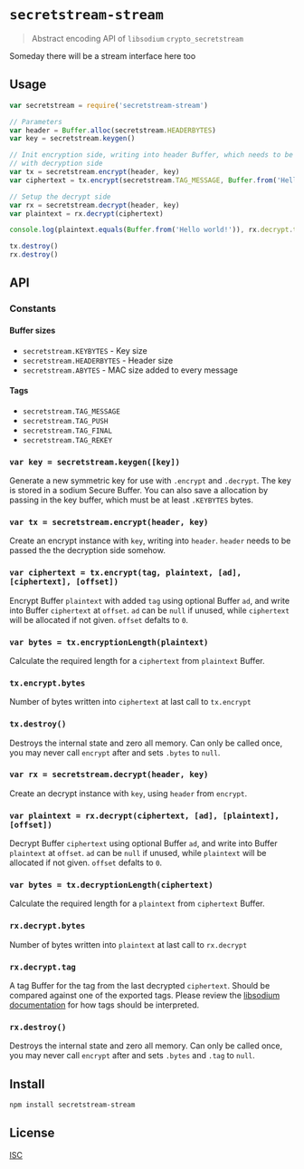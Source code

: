 # `secretstream-stream`

> Abstract encoding API of `libsodium` `crypto_secretstream`

Someday there will be a stream interface here too

## Usage

```js
var secretstream = require('secretstream-stream')

// Parameters
var header = Buffer.alloc(secretstream.HEADERBYTES)
var key = secretstream.keygen()

// Init encryption side, writing into header Buffer, which needs to be shared
// with decryption side
var tx = secretstream.encrypt(header, key)
var ciphertext = tx.encrypt(secretstream.TAG_MESSAGE, Buffer.from('Hello world!'))

// Setup the decrypt side
var rx = secretstream.decrypt(header, key)
var plaintext = rx.decrypt(ciphertext)

console.log(plaintext.equals(Buffer.from('Hello world!')), rx.decrypt.tag.equals(secretstream.TAG_MESSAGE))

tx.destroy()
rx.destroy()
```

## API

### Constants

#### Buffer sizes

- `secretstream.KEYBYTES` - Key size
- `secretstream.HEADERBYTES` - Header size
- `secretstream.ABYTES` - MAC size added to every message

#### Tags

- `secretstream.TAG_MESSAGE`
- `secretstream.TAG_PUSH`
- `secretstream.TAG_FINAL`
- `secretstream.TAG_REKEY`

### `var key = secretstream.keygen([key])`

Generate a new symmetric key for use with `.encrypt` and `.decrypt`. The key is
stored in a sodium Secure Buffer. You can also save a allocation by passing in
the key buffer, which must be at least `.KEYBYTES` bytes.

### `var tx = secretstream.encrypt(header, key)`

Create an encrypt instance with `key`, writing into `header`. `header` needs to
be passed the the decryption side somehow.

### `var ciphertext = tx.encrypt(tag, plaintext, [ad], [ciphertext], [offset])`

Encrypt Buffer `plaintext` with added `tag` using optional Buffer `ad`, and
write into Buffer `ciphertext` at `offset`. `ad` can be `null` if unused, while
`ciphertext` will be allocated if not given. `offset` defalts to `0`.

### `var bytes = tx.encryptionLength(plaintext)`

Calculate the required length for a `ciphertext` from `plaintext` Buffer.

### `tx.encrypt.bytes`

Number of bytes written into `ciphertext` at last call to `tx.encrypt`

### `tx.destroy()`

Destroys the internal state and zero all memory. Can only be called once,
you may never call `encrypt` after and sets `.bytes` to `null`.

### `var rx = secretstream.decrypt(header, key)`

Create an decrypt instance with `key`, using `header` from `encrypt`.

### `var plaintext = rx.decrypt(ciphertext, [ad], [plaintext], [offset])`

Decrypt Buffer `ciphertext` using optional Buffer `ad`, and
write into Buffer `plaintext` at `offset`. `ad` can be `null` if unused, while
`plaintext` will be allocated if not given. `offset` defalts to `0`.

### `var bytes = tx.decryptionLength(ciphertext)`

Calculate the required length for a `plaintext` from `ciphertext` Buffer.

### `rx.decrypt.bytes`

Number of bytes written into `plaintext` at last call to `rx.decrypt`

### `rx.decrypt.tag`

A tag Buffer for the tag from the last decrypted `ciphertext`. Should be
compared against one of the exported tags. Please review the [libsodium
documentation](https://download.libsodium.org/doc/secret-key_cryptography/secretstream#usage)
for how tags should be interpreted.

### `rx.destroy()`

Destroys the internal state and zero all memory. Can only be called once,
you may never call `encrypt` after and sets `.bytes` and `.tag` to `null`.

## Install

```sh
npm install secretstream-stream
```

## License

[ISC](LICENSE)

